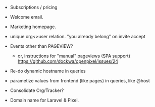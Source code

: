 * Subscriptions / pricing
* Welcome email.
* Marketing homepage.
* unique org<>user relation. "you already belong" on invite accept

* Events other than PAGEVIEW?
  * or, instructions for "manual" pageviews (SPA support) https://github.com/dockwa/openpixel/issues/24
* Re-do dynamic hostname in queries
* parametize values from frontend (like pages) in queries, like @host
* Consolidate Org/Tracker?

* Domain name for Laravel & Pixel.
